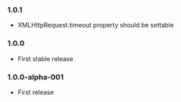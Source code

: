 ### 1.0.1

* XMLHttpRequest.timeout property should be settable

### 1.0.0

* First stable release

### 1.0.0-alpha-001

* First release
